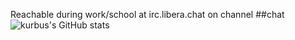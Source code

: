 Reachable during work/school at irc.libera.chat on channel ##chat
![kurbus's GitHub stats](https://github-readme-stats.vercel.app/api?username=kurbus&show_icons=true&theme=dark&count_private=true)
